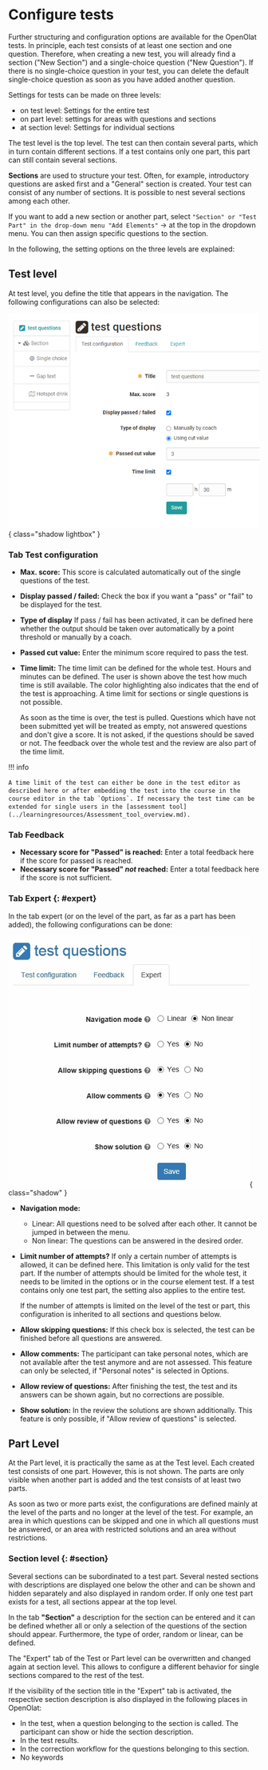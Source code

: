 # Configure tests

Further structuring and configuration options are available for the OpenOlat tests. In principle, each test consists of at least one section and one question. Therefore, when creating a new test, you will already find a section ("New Section") and a single-choice question ("New Question"). If there is no single-choice question in your test, you can delete the default single-choice question as soon as you have added another question.

Settings for tests can be made on three levels:

* on test level: Settings for the entire test
* on part level: settings for areas with questions and sections
* at section level: Settings for individual sections

The test level is the top level. The test can then contain several parts, which in turn contain different sections. If a test contains only one part, this part can still contain several sections.

**Sections** are used to structure your test. Often, for example, introductory questions are asked first and a "General" section is created. Your test can consist of any number of sections. It is possible to nest several sections among each other.

If you want to add a new section or another part, select `"Section" or "Test Part" in the drop-down menu "Add Elements"` → at the top in the dropdown menu. You can then assign specific questions to the section.

In the following, the setting options on the three levels are explained:

## Test level

At test level, you define the title that appears in the navigation. The following configurations can also be selected:

![Test configuration](assets/test_configuration.png){ class="shadow lightbox" }

### Tab Test configuration

* **Max. score:** This score is calculated automatically out of the single questions of the test.
* **Display passed / failed:** Check the box if you want a "pass" or "fail" to be displayed for the test.
* **Type of display** If pass / fail has been activated, it can be defined here whether the output should be taken over automatically by a point threshold or manually by a coach.
* **Passed cut value:** Enter the minimum score required to pass the test.
* **Time limit:** The time limit can be defined for the whole test. Hours and minutes can be defined. The user is shown above the test how much time is still available. The color highlighting also indicates that the end of the test is approaching. A time limit for sections or single questions is not possible.

    As soon as the time is over, the test is pulled. Questions which have not been submitted yet will be treated as empty, not answered questions and don't give a score. It is not asked, if the questions should be saved or not. The feedback over the whole test and the review are also part of the time limit.

!!! info

    A time limit of the test can either be done in the test editor as described here or after embedding the test into the course in the course editor in the tab `Options`. If necessary the test time can be extended for single users in the [assessment tool](../learningresources/Assessment_tool_overview.md).  
  
### Tab Feedback

* **Necessary score for "Passed" is reached:** Enter a total feedback here if the score for passed is reached.
* **Necessary score for "Passed" _not_ reached:** Enter a total feedback here if the score is not sufficient.
  
### Tab Expert {: #expert}

In the tab expert (or on the level of the part, as far as a part has been added), the following configurations can be done:

![Tab Expert](assets/expert.jpg){ class="shadow" }

* **Navigation mode:**

    * Linear: All questions need to be solved after each other. It cannot be jumped in between the menu.
    * Non linear: The questions can be answered in the desired order.

* **Limit number of attempts?** If only a certain number of attempts is allowed, it can be defined here. This limitation is only valid for the test part. If the number of attempts should be limited for the whole test, it needs to be limited in the options or in the course element test. If a test contains only one test part, the setting also applies to the entire test.

    If the number of attempts is limited on the level of the test or part, this configuration is inherited to all sections and questions below.

* **Allow skipping questions:** If this check box is selected, the test can be finished before all questions are answered.

* **Allow comments:** The participant can take personal notes, which are not available after the test anymore and are not assessed. This feature can only be selected, if "Personal notes" is selected in Options.

* **Allow review of questions:** After finishing the test, the test and its answers can be shown again, but no corrections are possible.

* **Show solution:** In the review the solutions are shown additionally. This feature is only possible, if "Allow review of questions" is selected.
  
## Part Level

At the Part level, it is practically the same as at the Test level. Each created test consists of one part. However, this is not shown. The parts are only visible when another part is added and the test consists of at least two parts.

As soon as two or more parts exist, the configurations are defined mainly at the level of the parts and no longer at the level of the test. For example, an area in which questions can be skipped and one in which all questions must be answered, or an area with restricted solutions and an area without restrictions.

### Section level {: #section}

Several sections can be subordinated to a test part. Several nested sections with descriptions are displayed one below the other and can be shown and hidden separately and also displayed in random order. If only one test part exists for a test, all sections appear at the top level.

In the tab **"Section"** a description for the section can be entered and it can be defined whether all or only a selection of the questions of the section should appear. Furthermore, the type of order, random or linear, can be defined.

The "Expert" tab of the Test or Part level can be overwritten and changed again at section level. This allows to configure a different behavior for single sections compared to the rest of the test.

If the visibility of the section title in the "Expert" tab is activated, the respective section description is also displayed in the following places in OpenOlat:

* In the test, when a question belonging to the section is called. The participant can show or hide the section description.
* In the test results.
* In the correction workflow for the questions belonging to this section.
* No keywords
